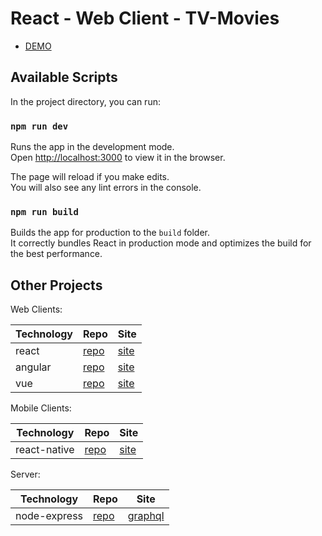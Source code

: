 # React - Web Client - TV-Movies 

- [DEMO](https://jmarroyave-compsci.github.io/tv-movies-client-web-react/app/) 


## Available Scripts

In the project directory, you can run:

### `npm run dev`

Runs the app in the development mode.\
Open [http://localhost:3000](http://localhost:3000) to view it in the browser.

The page will reload if you make edits.\
You will also see any lint errors in the console.

### `npm run build`

Builds the app for production to the `build` folder.\
It correctly bundles React in production mode and optimizes the build for the best performance.



## Other Projects 

Web Clients:

| Technology | Repo | Site |
|--|--|--|
| react     | [repo](https://github.com/jmarroyave-compsci/tv-movies-client-web-react) | [site](https://jmarroyave-compsci.github.io/tv-movies-client-web-react/) |
| angular   | [repo](https://github.com/jmarroyave-compsci/tv-movies-client-web-angular) | [site](https://jmarroyave-compsci.github.io/tv-movies-client-web-angular/) |
| vue       | [repo](https://github.com/jmarroyave-compsci/tv-movies-client-web-vue) | [site](https://jmarroyave-compsci.github.io/tv-movies-client-web-vue/) |

Mobile Clients:

| Technology | Repo | Site |
|--|--|--|
| react-native     | [repo](https://github.com/jmarroyave-compsci/tv-movies-client-mobile-react-native) | [site](https://jmarroyave-compsci.github.io/tv-movies-client-mobile-react-native//) |

Server:

| Technology | Repo | Site |
|--|--|--|
| node-express     | [repo](https://github.com/jmarroyave-compsci/tv-movies-server) | [graphql](https://jmarroyave-data-server-01.herokuapp.com/1.0/graphql) |

